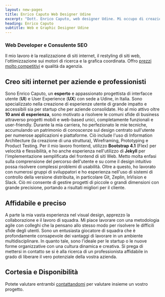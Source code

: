 ```yaml
---
layout: new-pages
title: Enrico Caputo Web Designer Udine
excerpt: "Dott. Enrico Caputo, web designer Udine. Mi occupo di creazione siti web, grafica, stampa, consulenze contenuti digitali, SEO e Web Marketing t. 388 9005888."
heading: Enrico Caputo
subtitle: Web e Graphic Designer Udine
---
```

### Web Developer e Consulente SEO

Il mio lavoro è la realizzazione di siti internet, il restyling di siti web, l'ottimizzazione sui motori di ricerca e la grafica coordinata. Offro [prezzi molto competitivi](/jekyll-website/quanto-costa-un-sito-web) e qualità da agenzia.


## Creo siti internet per aziende e professionisti

Sono Enrico Caputo, un **esperto** e appassionato progettista di interfacce utente (**UI**) e User Experience (**UX**) con sede a Udine, in Italia. Sono specializzato nella creazione di esperienze utente di grande impatto e accessibili sia per startup che per aziende consolidate. Ho al mio attivo oltre **10 anni di esperienza**, sono motivato a risolvere le comuni sfide di business attraverso progetti mobili e web-based unici, completamente funzionali e user-friendly. Durante la mia carriera, ho perfezionato le mie tecniche, accumulando un patrimonio di conoscenze sul design centrato sull'utente per numerose applicazioni e piattaforme. Ciò include l'uso di Information Architecture (la creazione di una struttura), Wireframing, Prototyping e Product Testing. Per il mio lavoro frontend, utilizzo **Bootstrap 4.1** (Flex) per velocità e flessibilità, e ho anche esperienza nell'utilizzo di **Jekyll** per l'implementazione semplificata del frontend di siti Web. Metto molta enfasi sulla comprensione del percorso dell'utente e su come il design intuitivo possa risolvere complessi problemi di usabilità. Oltre a questo, ho lavorato con numerosi gruppi di sviluppatori e ho esperienza nell'uso di sistemi di controllo della versione distribuita, in particolare Git, Zeplin, InVision e Slack. Ciò mi consente di gestire progetti di piccole o grandi dimensioni con grande precisione, portando a risultati migliori per il cliente.

## Affidabile e preciso

A parte la mia vasta esperienza nel visual design, apprezzo la collaborazione e il lavoro di squadra. Mi piace lavorare con una metodologia agile con colleghi che la pensano allo stesso modo per risolvere le difficili sfide degli utenti. Sono un entusiasta giocatore di squadra che è profondamente consapevole dei vantaggi di lavorare in un ambiente multidisciplinare. In quanto tale, sono l'ideale per le startup o le nuove forme organizzative con una cultura dinamica e creativa. Si prega di mettersi in contatto se si è alla ricerca di un professionista affidabile in grado di liberare il vero potenziale della vostra azienda.

## Cortesia e Disponibilità

Potete valutare entrambi [contattandomi](/contatti/) per valutare insieme un vostro progetto.
